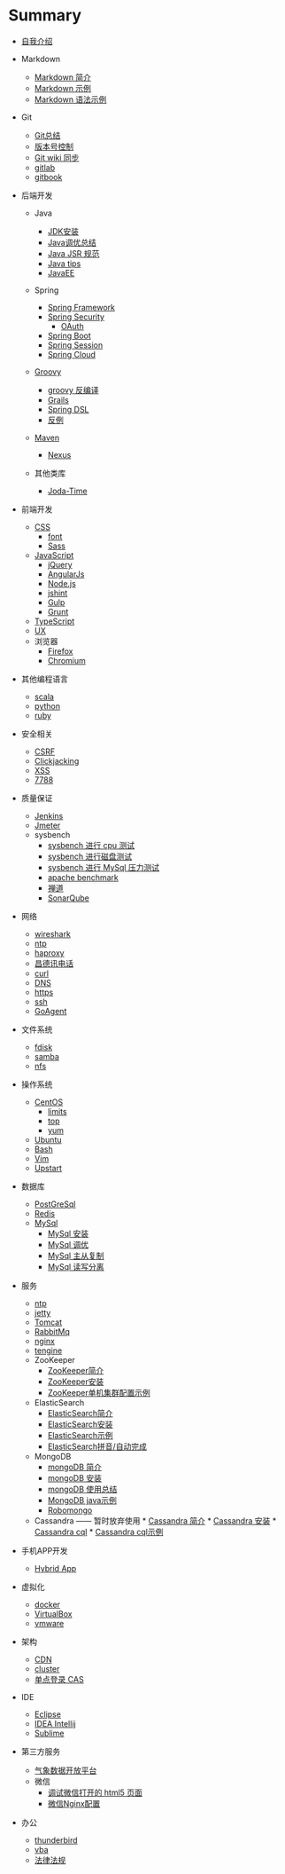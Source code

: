 # Summary

* [自我介绍](me/intro.md)
* Markdown
    * [Markdown 简介](md/md-intro.md)
    * [Markdown 示例](md/md-demo.md)
    * [Markdown 语法示例](md/md-syntax-demo.md)
* Git
    * [Git总结](git/git.md)
    * [版本号控制](git/git-branch.md)
    * [Git wiki 同步](git/git-wiki-sync.md)
    * [gitlab](git/gitlab.md)
    * [gitbook](git/gitbook.md)
* 后端开发
    * Java
        * [JDK安装](java/java-jdk-install.md)
        * [Java调优总结](java/java-tuning.md)
        * [Java JSR 规范](java/java-jsr.md)
        * [Java tips](java/java-tips.md)
        * [JavaEE](java/javaee.md)
    * Spring
        * [Spring Framework](spring/spring-framework.md)
        * [Spring Security](spring/spring-security.md)
            * [OAuth](spring/spring-security-oauth2.md)
        * [Spring Boot](spring/spring-boot.md)
        * [Spring Session](spring/spring-session.md)
        * [Spring Cloud](spring/spring-cloud.md)
    * [Groovy](groovy/groovy.md)
        * [groovy 反编译](groovy/groovy-decompile.md)
        * [Grails](groovy/grails.md)
        * [Spring DSL](groovy/grails-spring-dsl.md)
        * [反例](groovy/grails-counter-example.md)
    
    * [Maven](java/maven.md)
        * [Nexus](java/nexus.md)
    * 其他类库
        * [Joda-Time](java/joda-time.md)
* 前端开发
    * [CSS](h5/css.md)
        * [font](h5/font.md)
        * [Sass](h5/sass.md)
    * [JavaScript](js/js.md)
        * [jQuery](http://jquery.com/)
        * [AngularJs](js/angularjs.md)
        * [Node.js](js/nodejs.md)
        * [jshint](js/jshint.md)
        * [Gulp](js/gulp.md)
        * [Grunt](js/grunt.md)
    * [TypeScript](js/ts.md)
    * [UX](h5/ux.md)
    * 浏览器
        * [Firefox](browser/firefox.md)
        * [Chromium](browser/chromium.md)
* 其他编程语言
    * [scala](pl/scala.md)
    * [python](pl/python.md)
    * [ruby](pl/ruby.md)
* 安全相关
    * [CSRF](sec/sec-csrf.md)
    * [Clickjacking](sec/sec-clickjacking.md)
    * [XSS](sec/sec-xss.md)
    * [7788](sec/sec-7788.md)

* 质量保证
    * [Jenkins](qa/jenkins.md)
    * [Jmeter](jmeter)
    * sysbench
        * [sysbench 进行 cpu 测试](qa/sysbench-cpu)
        * [sysbench 进行磁盘测试](qa/sysbench-fileio)
        * [sysbench 进行 MySql 压力测试](qa/sysbench-mysql)
        * [apache benchmark](qa/ab)
        * [禅道](qa/zentao.md)
        * [SonarQube](qa/sonarqube.md)
* 网络
    * [wireshark](net/wireshark.md)
    * [ntp](net/ntp.md)
    * [haproxy](net/haproxy.md)
    * [昌德讯电话](net/cdx.md)
    * [curl](net/curl.md)
    * [DNS](net/dns.md)
    * [https](net/https.md)
    * [ssh](net/ssh.md)
    * [GoAgent](net/goagent.md)
* 文件系统
    * [fdisk](fs/fdisk.md)
    * [samba](fs/samba.md)
    * [nfs](fs/nfs.md)
* 操作系统
    * [CentOS](os/linux/centos-base-setup.md)
        * [limits](os/linux/centos-limits.md)
        * [top](os/linux/top.md)
        * [yum](os/linux/yum.md)
    * [Ubuntu](os/linux/ubuntu.md)
    * [Bash](os/linux/bash.md)
    * [Vim](os/linux/vim.md)
    * [Upstart](os/linux/upstart.md)
    
* 数据库
    * [PostGreSql](db/postgresql.md)
    * [Redis](db/redis.md)
    * [MySql](db/mysql.md)
        * [MySql 安装](db/mysql-install)
        * [MySql 调优](db/mysql-tuning)
        * [MySql 主从复制](db/mysql-replication)
        * [MySql 读写分离](db/mysql-rw-splitting)
* 服务
    * [ntp](server/ntp.md)
    * [jetty](server/jetty.md)
    * [Tomcat](server/tomcat.md)
    * [RabbitMq](server/rabbitmq.md)
    * [nginx](server/nginx.md)
    * [tengine](server/tengine.md)
    * ZooKeeper
        * [ZooKeeper简介](db/zk-intro.md)
        * [ZooKeeper安装](db/zk-install.md)
        * [ZooKeeper单机集群配置示例](db/zk-cluster-demo.md)
    * ElasticSearch
        * [ElasticSearch简介](db/es-intro.md)
        * [ElasticSearch安装](db/es-install.md)
        * [ElasticSearch示例](db/es-search.md)
        * [ElasticSearch拼音/自动完成](db/es-pinyin.md)
    * MongoDB
        * [mongoDB 简介](db/mongo-intro.md)
        * [mongoDB 安装](db/mongo-install.md)
        * [mongoDB 使用总结](db/mongo.md)
        * [MongoDB java示例](db/mongo-java-demo.md)
        * [Robomongo](db/robomongo.md)
    * Cassandra  —— 暂时放弃使用
            * [Cassandra 简介](db/cassandra-intro.md)
            * [Cassandra 安装](db/cassandra-install.md)
            * [Cassandra cql](db/cassandra-cql.md)
            * [Cassandra cql示例](db/cassandra-cql-demo.md)
* 手机APP开发 
    * [Hybrid App](app/hybird-app.md)
    
* 虚拟化
    * [docker](vm/docker.md)
    * [VirtualBox](vm/VirtualBox.md)
    * [vmware](vm/vmware.md)
* 架构
    * [CDN](arch/cdn.md)
    * [cluster](arch/cluster.md)
    * [单点登录 CAS](java/cas-intro)
* IDE
    * [Eclipse](ide/eclipse.md)
    * [IDEA Intellij](ide/idea-intellij.md)
    * [Sublime](ide/sublime.md)
* 第三方服务
    * [气象数据开放平台](3rd/weather.md)
    * 微信
        * [调试微信打开的 html5 页面](3rd/wx-h5-debug.md)
        * [微信Nginx配置](3rd/wx-nginx.md)
* 办公
    * [thunderbird](office/thunderbird.md)
    * [vba](office/vba.md)
    * [法律法规](office/law.md)
    

